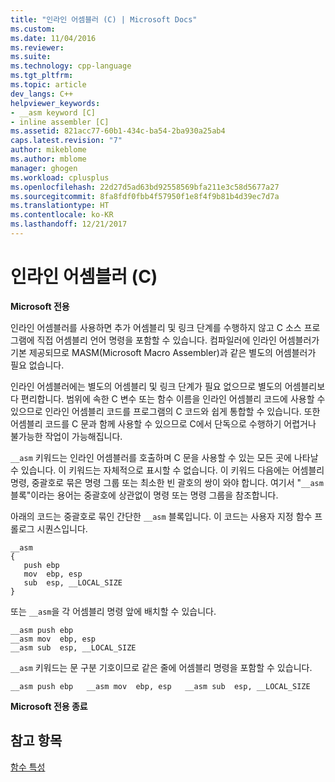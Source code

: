 ```yaml
---
title: "인라인 어셈블러 (C) | Microsoft Docs"
ms.custom: 
ms.date: 11/04/2016
ms.reviewer: 
ms.suite: 
ms.technology: cpp-language
ms.tgt_pltfrm: 
ms.topic: article
dev_langs: C++
helpviewer_keywords:
- __asm keyword [C]
- inline assembler [C]
ms.assetid: 821acc77-60b1-434c-ba54-2ba930a25ab4
caps.latest.revision: "7"
author: mikeblome
ms.author: mblome
manager: ghogen
ms.workload: cplusplus
ms.openlocfilehash: 22d27d5ad63bd92558569bfa211e3c58d5677a27
ms.sourcegitcommit: 8fa8fdf0fbb4f57950f1e8f4f9b81b4d39ec7d7a
ms.translationtype: HT
ms.contentlocale: ko-KR
ms.lasthandoff: 12/21/2017
---
```

# <a name="inline-assembler-c"></a>인라인 어셈블러 (C)
**Microsoft 전용**  
  
 인라인 어셈블러를 사용하면 추가 어셈블리 및 링크 단계를 수행하지 않고 C 소스 프로그램에 직접 어셈블리 언어 명령을 포함할 수 있습니다. 컴파일러에 인라인 어셈블러가 기본 제공되므로 MASM(Microsoft Macro Assembler)과 같은 별도의 어셈블러가 필요 없습니다.  
  
 인라인 어셈블러에는 별도의 어셈블리 및 링크 단계가 필요 없으므로 별도의 어셈블리보다 편리합니다. 범위에 속한 C 변수 또는 함수 이름을 인라인 어셈블리 코드에 사용할 수 있으므로 인라인 어셈블리 코드를 프로그램의 C 코드와 쉽게 통합할 수 있습니다. 또한 어셈블리 코드를 C 문과 함께 사용할 수 있으므로 C에서 단독으로 수행하기 어렵거나 불가능한 작업이 가능해집니다.  
  
 `__asm` 키워드는 인라인 어셈블러를 호출하며 C 문을 사용할 수 있는 모든 곳에 나타날 수 있습니다. 이 키워드는 자체적으로 표시할 수 없습니다. 이 키워드 다음에는 어셈블리 명령, 중괄호로 묶은 명령 그룹 또는 최소한 빈 괄호의 쌍이 와야 합니다. 여기서 "`__asm` 블록"이라는 용어는 중괄호에 상관없이 명령 또는 명령 그룹을 참조합니다.  
  
 아래의 코드는 중괄호로 묶인 간단한 `__asm` 블록입니다. 이 코드는 사용자 지정 함수 프롤로그 시퀀스입니다.  
  
```  
__asm  
{  
   push ebp  
   mov  ebp, esp  
   sub  esp, __LOCAL_SIZE  
}  
```  
  
 또는 `__asm`을 각 어셈블리 명령 앞에 배치할 수 있습니다.  
  
```  
__asm push ebp  
__asm mov  ebp, esp  
__asm sub  esp, __LOCAL_SIZE  
```  
  
 `__asm` 키워드는 문 구분 기호이므로 같은 줄에 어셈블리 명령을 포함할 수 있습니다.  
  
```  
__asm push ebp   __asm mov  ebp, esp   __asm sub  esp, __LOCAL_SIZE   
```  
  
 **Microsoft 전용 종료**  
  
## <a name="see-also"></a>참고 항목  
 [함수 특성](../c-language/function-attributes.md)